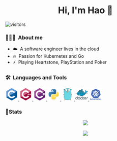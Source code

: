 <h1 align="center">Hi, I'm Hao 👋</h1>

![visitors](https://visitor-badge.glitch.me/badge?page_id=haoruan.haoruan)

<h3>👨🏽‍💻&nbsp;&nbsp;About&nbsp;me</h3>

- ☁️ &nbsp;A software engineer lives in the cloud
- 🔥 &nbsp;Passion for Kubernetes and Go
- ⚡ &nbsp;Playing Heartstone, PlayStation and Poker

<h3>🛠️&nbsp;&nbsp;Languages&nbsp;and&nbsp;Tools</h3>
<p align="left">
    <a href="https://www.cprogramming.com/" target="_blank"> <img src="https://raw.githubusercontent.com/devicons/devicon/master/icons/c/c-original.svg" alt="c" width="40" height="40"/> </a>
    <a href="https://www.w3schools.com/cpp/" target="_blank"> <img src="https://raw.githubusercontent.com/devicons/devicon/master/icons/cplusplus/cplusplus-original.svg" alt="cplusplus" width="40" height="40"/> </a>
    <a href="https://docs.microsoft.com/en-us/dotnet/csharp/" target="_blank"> <img src="https://github.com/devicons/devicon/raw/master/icons/csharp/csharp-original.svg" alt="csharp" width="40" height="40"/> </a>
    <a href="https://www.python.org" target="_blank"> <img src="https://raw.githubusercontent.com/devicons/devicon/master/icons/python/python-original.svg" alt="python" width="40" height="40"/> </a>
    <a href="https://golang.org" target="_blank"> <img src="https://raw.githubusercontent.com/devicons/devicon/master/icons/go/go-original.svg" alt="go" width="40" height="40"/> </a>
    <a href="https://www.docker.com/" target="_blank"> <img src="https://raw.githubusercontent.com/devicons/devicon/master/icons/docker/docker-original-wordmark.svg" alt="docker" width="40" height="40"/> </a>
    <a href="https://kubernetes.io" target="_blank"> <img src="https://raw.githubusercontent.com/devicons/devicon/master/icons/kubernetes/kubernetes-plain-wordmark.svg" alt="kubernetes" width="40" height="40"/> </a>
</p>

<h3>‍🚀Stats</h3>
<p align="center"><img src ="https://github-readme-stats.vercel.app/api?username=haoruan&show_icons=true&count_private=true"/></p>
<p align="center"><img src="https://github-readme-stats.vercel.app/api/top-langs/?username=haoruan&layout=compact"/></p>

